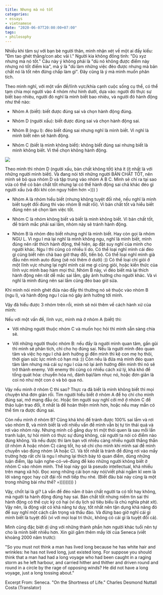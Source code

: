 ```yaml
---
title: Nhưng mà nó tốt
categories:
- essays
- vietnamese
date: "2020-06-07T20:00:00+07:00"
tags:
- philosophy
---
```



Nhiều khi tâm sự với bạn bè người thân, mình nhận xét về một ai đấy
kiểu: "Đm tao ghét thằng/con abc vãi l." Người kia không đồng tình:
"Dù xyz nhưng mà nó tốt." Câu này ý không phải là "dù nó không được
điểm này nhưng nó tốt điểm kia", mà ý là "dù làm những việc đéo được
nhưng mà bản chất nó là tốt nên đừng chấp làm gì". Đây cũng là ý mà
mình muốn phân tích.

Theo mình nghĩ, với một vấn đề/lĩnh vực/khía cạnh cuộc sống cụ thể, có
thể tạm chia mọi người vào 4 nhóm như hình dưới, dựa vào: người đó thực
sự biết bao nhiêu, người đó nghĩ là mình biết bao nhiêu, và người đó
hành động như thế nào:

- Nhóm A (biết): biết được đúng sai và chọn hành động đúng.

- Nhóm D (người xấu): biết được đúng sai và chọn hành động sai.

- Nhóm B (ngu l): đéo biết đúng sai nhưng nghĩ là mình biết. Vì nghĩ là
mình biết nên sẽ hành động.

- Nhóm C (biết là mình không biết): không biết đúng sai nhưng biết là
mình không biết. Vì thế chọn không hành động.

![](/images/ignorance.jpg)

Theo mình thì nhóm D (người xấu, bản chất không tốt) khá ít (ít nhất là
với những người mình biết). Và đang nói tới những người BẢN CHẤT TỐT,
nên mình sẽ bỏ qua nhóm D và tập trung vào nhóm A B C. Mình sẽ chỉ ra
tại sao vừa có thể có bản chất tốt nhưng lại có thể hành động sai chả
khác đéo gì người xấu (và đôi khi còn nguy hiểm hơn =))) )

- Nhóm A là nhóm hiểu biết (nhưng không tuyệt đối nhé, nếu nghĩ là mình
biết tuyệt đối đúng thì vào nhóm B mất rồi). Vì bản chất tốt và hiểu
biết đúng nên sẽ chọn làm việc tốt.

- Nhóm C là nhóm không biết và biết là mình không biết. Vì bản chất
tốt, để tránh mắc phải sai lầm, nhóm này sẽ tránh hành động.

- Nhóm B là nhóm đéo biết nhưng nghĩ là mình biết. Hay còn gọi là nhóm
NGU L. Vì ngu l mà lại nghĩ là mình không ngu, nghĩ là mình biết, mình
đúng nên rất thích hành động, thể hiện, áp đặt suy nghĩ của mình cho
người khác. Ngu l thì cũng có nhiều lí do. Có thể loại nghĩ mình cái đéo
gì cũng biết nên chả bao giờ thay đổi, tiến bộ. Có thể loại nghĩ mình
già đầu nên mình auto đúng (sẽ nói thêm ở dưới) :)) Có thể loại chỉ giỏi
ở một lĩnh vực nhưng lại nghĩ mình cái mẹ gì cũng giỏi, hoặc kiến thức
của lĩnh vực mình bao hàm mọi thứ. Nhóm B này, vì đéo biết mà lại thích
hành động nên rất dễ mắc sai lầm, gây ảnh hưởng cho người khác. Và vì
nghĩ là mình đúng nên sai lầm cũng đéo bao giờ sửa.

Khi mình nói mình ghét đứa nào đấy thì thường nó sẽ thuộc vào nhóm B
(ngu l), và hành động ngu l của nó gây ảnh hưởng tới mình.

Vậy đã hiểu được 3 nhóm trên rồi, mình sẽ nói thêm về cách hành xử của
mình:

Nếu với một vấn đề, lĩnh vực, mình mà ở nhóm A (biết) thì:

- Với những người thuộc nhóm C và muốn học hỏi thì mình sẵn sàng chia
sẻ.

- Với những người thuộc nhóm B: nếu đấy là người mình quan tâm, gần gũi
thì mình sẽ phân tích, chỉ cho họ đúng sai. Nếu là người mình đéo quan
tâm và việc họ ngu l chả ảnh hưởng gì đến mình thì kệ con mẹ họ thôi,
thời gian sức lực mình có hạn mà :)) Còn nếu là đứa mà mình đéo quan tâm
lắm nhưng mà cái sự ngu l của nó lại ảnh hưởng đến mình thì nó sẽ trở
thành enemy. Với enemy thì cũng có nhiều cách xử lý, khá khó để tổng
quát hóa: chuyển hóa nó, đánh bại/làm nhục nó, hoặc đơn giản là coi nó
như một con ó và bỏ qua nó.

Vậy nếu mình ở nhóm C thì sao? Thực ra đã biết là mình không biết thì
mọi chuyện khá đơn giản rồi. Tìm người hiểu biết ở nhóm A để họ chỉ cho
mình đúng sai, mở mang đầu óc. Hoặc tìm người suy nghĩ cởi mở ở nhóm C
để thảo luận trao đổi, ít nhất là để hoàn thiện mình hơn, hoặc nếu may
mắn có thể tìm ra được đúng sai.

Còn nếu mình ở nhóm B? Cũng khá khó để tránh được 100% sai lầm và rơi
vào nhóm B, và mình biết là với nhiều vấn đề mình vẫn bị tự tin thái quá
và rơi vào nhóm này. Nhưng mình cố gắng duy trì một thói quen là sau mỗi
lần tranh luận, tự hỏi mình có thực sự đúng không, cái người ta nói có
điểm nào đúng không. Và nếu được thì làm bạn với nhiều càng nhiều người
thẳng thắn (ở nhóm A hoặc nhóm C) càng tốt, họ sẽ chỉ cho mình khi mình
sai để mình chuyển vào đúng nhóm (A hoặc C). Và tốt nhất là tránh để
đừng rơi vào mấy trường hợp rất chi là ngu l nhưng lại thích bày tỏ quan
điểm, dùng những luận điểm, lập luận nghe-có-vẻ-đúng để kéo những người
không biết ở nhóm C vào nhóm mình. Thể loại này gọi là pseudo
intellectual, khá nhiều trên mạng xã hội. Đọc xong những cái bọn này
nói/viết phải ngẫm kĩ xem là lời vàng ngọc hay cứt đái rồi mới tiếp thu
nhé. (Biết đâu bài này cũng là một trong những bài như thế? =))))))))) )

Vậy, chốt lại là gì? Là vấn đề đéo nằm ở bản chất người ta có tốt hay
không, mà người ta hành động đúng hay sai. Bản chất tốt nhưng niềm tin
sai thì hành động có thể cực kỳ có hại (ví dụ lịch sử tiêu biểu là chủ
nghĩa phát xít). Vậy nên, là động vật có khả năng tư duy, tốt nhất nên
tận dụng khả năng đó để suy nghĩ một cách cẩn trọng và thấu đáo. Và đừng
bao giờ nghĩ cái gì mình biết là tuyệt đối (vì với mọi loại tri thức,
không có cái gì là tuyệt đối cả).

Mình cũng đặc biệt dị ứng với những thành phần hơn người khác tuổi nên
tự cho là mình biết nhiều hơn. Xin gửi gắm thêm mấy lời của Seneca (viết
khoảng 2000 năm trước):

"So you must not think a man has lived long because he has white hair
and wrinkles: he has not lived long, just existed long. For suppose you
should think that a man had had a long voyage who had been caught in a
raging storm as he left harbour, and carried hither and thither and
driven round and round in a circle by the rage of opposing winds? He did
not have a long voyage, just a long tossing about."

Excerpt From: Seneca. "On the Shortness of Life." Charles Desmond
Nuttall Costa (Translator)
